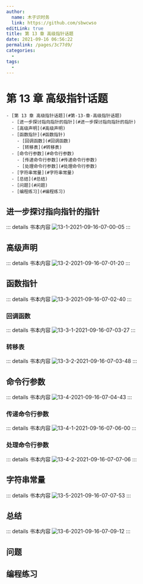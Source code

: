 ```yaml
---
author: 
  name: 木子识时务
  link: https://github.com/sbwcwso
editLink: true
title: 第 13 章 高级指针话题
date: 2021-09-16 06:56:22
permalink: /pages/3c77d9/
categories: 
  - 
tags: 
  - 
---
```


# 第 13 章 高级指针话题

```markmap
- [第 13 章 高级指针话题](#第-13-章-高级指针话题)
  - [进一步探讨指向指针的指针](#进一步探讨指向指针的指针)
  - [高级声明](#高级声明)
  - [函数指针](#函数指针)
    - [回调函数](#回调函数)
    - [转移表](#转移表)
  - [命令行参数](#命令行参数)
    - [传递命令行参数](#传递命令行参数)
    - [处理命令行参数](#处理命令行参数)
  - [字符串常量](#字符串常量)
  - [总结](#总结)
  - [问题](#问题)
  - [编程练习](#编程练习)
```

## 进一步探讨指向指针的指针

::: details 书本内容
![13-1-2021-09-16-07-00-05](https://cdn.jsdelivr.net/gh/sbwcwso/PicBed@master/13-1-2021-09-16-07-00-05.png)
:::

## 高级声明

::: details 书本内容
![13-2-2021-09-16-07-01-20](https://cdn.jsdelivr.net/gh/sbwcwso/PicBed@master/13-2-2021-09-16-07-01-20.png)
:::

## 函数指针

::: details 书本内容
![13-3-2021-09-16-07-02-40](https://cdn.jsdelivr.net/gh/sbwcwso/PicBed@master/13-3-2021-09-16-07-02-40.png)
:::

### 回调函数

::: details 书本内容
![13-3-1-2021-09-16-07-03-27](https://cdn.jsdelivr.net/gh/sbwcwso/PicBed@master/13-3-1-2021-09-16-07-03-27.png)
:::

### 转移表

::: details 书本内容
![13-3-2-2021-09-16-07-03-48](https://cdn.jsdelivr.net/gh/sbwcwso/PicBed@master/13-3-2-2021-09-16-07-03-48.png)
:::

## 命令行参数

::: details 书本内容
![13-4-2021-09-16-07-04-43](https://cdn.jsdelivr.net/gh/sbwcwso/PicBed@master/13-4-2021-09-16-07-04-43.png)
:::

### 传递命令行参数

::: details 书本内容
![13-4-1-2021-09-16-07-06-00](https://cdn.jsdelivr.net/gh/sbwcwso/PicBed@master/13-4-1-2021-09-16-07-06-00.png)
:::

### 处理命令行参数

::: details 书本内容
![13-4-2-2021-09-16-07-07-06](https://cdn.jsdelivr.net/gh/sbwcwso/PicBed@master/13-4-2-2021-09-16-07-07-06.png)
:::

## 字符串常量

::: details 书本内容
![13-5-2021-09-16-07-07-53](https://cdn.jsdelivr.net/gh/sbwcwso/PicBed@master/13-5-2021-09-16-07-07-53.png)
:::

## 总结

::: details 书本内容
![13-6-2021-09-16-07-09-12](https://cdn.jsdelivr.net/gh/sbwcwso/PicBed@master/13-6-2021-09-16-07-09-12.png)
:::

## 问题

## 编程练习
